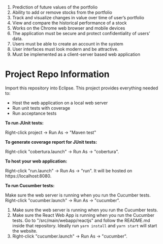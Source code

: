
1. Prediction of future values of the portfolio
2. Ability to add or remove stocks from the portfolio
3. Track and visualize changes in value over time of user’s portfolio
4. View and compare the historical performance of a stock
5. Works on the Chrome web browser and mobile devices
6. The application must be secure and protect confidentiality of users’ data.
7. Users must be able to create an account in the system
8. User interfaces must look modern and be attractive.
9. Must be implemented as a client-server based web application

# Project Repo Information

Import this repository into Eclipse. This project provides everything needed to:

* Host the web application on a local web server
* Run unit tests with coverage
* Run acceptance tests

**To run JUnit tests:**

Right-click project -> Run As -> "Maven test"

**To generate coverage report for JUnit tests:**

Right-click "cobertura.launch" -> Run As -> "cobertura".

**To host your web application:**

Right-click "run.launch" -> Run As -> "run". It will be hosted on https://localhost:8080.

**To run Cucumber tests:**

Make sure the web server is running when you run the Cucumber tests. Right-click "cucumber.launch" -> Run As -> "cucumber".
1. Make sure the web server is running when you run the Cucumber tests. 
2. Make sure the React Web App is running when you run the Cucumber tests. Go to "/src/main/webapp/reactjs" and follow the README.md inside that repository. Ideally run `yarn install` and `yarn start` will start the website.
3. Right-click "cucumber.launch" -> Run As -> "cucumber".
